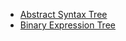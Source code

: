 - [Abstract Syntax Tree](AbstractSyntaxTree.md)
- [Binary Expression Tree](BinaryExpressionTree.md)
